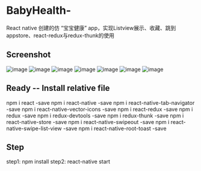 # BabyHealth-
React native 创建的仿 “宝宝健康” app，实现Listview展示、收藏、跳到appstore、react-redux与redux-thunk的使用

## Screenshot
![image](https://github.com/liuhongjun719/BabyHealth-/blob/master/screenshots/1.png)
![image](https://github.com/liuhongjun719/BabyHealth-/blob/master/screenshots/2.png)
![image](https://github.com/liuhongjun719/BabyHealth-/blob/master/screenshots/3.png)
![image](https://github.com/liuhongjun719/BabyHealth-/blob/master/screenshots/4.png)
![image](https://github.com/liuhongjun719/BabyHealth-/blob/master/screenshots/5.png)
![image](https://github.com/liuhongjun719/BabyHealth-/blob/master/screenshots/6.png)
![image](https://github.com/liuhongjun719/BabyHealth-/blob/master/screenshots/7.png)


## Ready -- Install relative file
npm i react -save
npm i react-native -save
npm i react-native-tab-navigator -save
npm i react-native-vector-icons -save
npm i react-redux -save
npm i redux -save
npm i redux-devtools -save
npm i redux-thunk -save
npm i react-native-store -save
npm i react-native-swipeout -save
npm i react-native-swipe-list-view -save
npm i react-native-root-toast -save



## Step
step1:  npm install
step2:  react-native start
